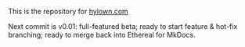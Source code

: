 This is the repository for [hylown.com](https://hylown.com)

Next commit is v0.01: full-featured beta; ready to start feature & hot-fix branching; ready to merge back into Ethereal for MkDocs.
